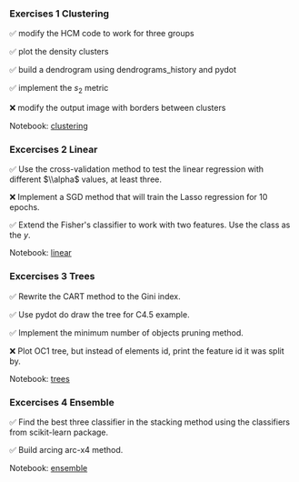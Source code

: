 ### Exercises 1 Clustering

:white_check_mark: modify the HCM code to work for three groups

:white_check_mark: plot the density clusters

:white_check_mark: build a dendrogram using dendrograms_history and pydot

:white_check_mark: implement the $s_2$ metric

:x: modify the output image with borders between clusters

Notebook: [clustering](https://github.com/mmikusx/uczenie-maszynowe/blob/main/clustering/047Clustering_Exercises.ipynb)


### Excercises 2 Linear

:white_check_mark: Use the cross-validation method to test the linear regression with different $\\alpha$ values, at least three.

:x: Implement a SGD method that will train the Lasso regression for 10 epochs.

:white_check_mark: Extend the Fisher's classifier to work with two features. Use the class as the $y$.

Notebook: [linear](https://github.com/mmikusx/uczenie-maszynowe/blob/main/linear/025_Exercises.ipynb)


### Excercises 3 Trees

:white_check_mark: Rewrite the CART method to the Gini index.

:white_check_mark: Use pydot do draw the tree for C4.5 example.

:white_check_mark: Implement the minimum number of objects pruning method.

:x: Plot OC1 tree, but instead of elements id, print the feature id it was split by.

Notebook: [trees](https://github.com/mmikusx/uczenie-maszynowe/blob/main/trees/055Decision_trees_Exercises.ipynb)

### Excercises 4 Ensemble

:white_check_mark: Find the best three classifier in the stacking method using the classifiers from scikit-learn package.

:white_check_mark: Build arcing arc-x4 method. 

Notebook: [ensemble](https://github.com/mmikusx/uczenie-maszynowe/blob/main/ensemble/075Ensemble_Exercises.ipynb)